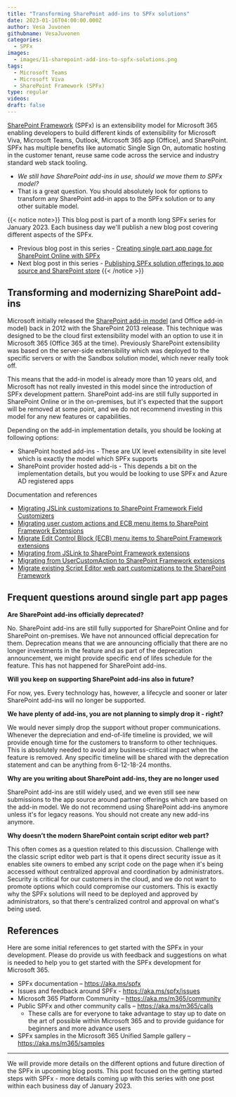 ```yaml
---
title: "Transforming SharePoint add-ins to SPFx solutions"
date: 2023-01-16T04:00:00.000Z
author: Vesa Juvonen
githubname: VesaJuvonen
categories:
  - SPFx
images:
  - images/11-sharepoint-add-ins-to-spfx-solutions.png
tags:
  - Microsoft Teams
  - Microsoft Viva
  - SharePoint Framework (SPFx)
type: regular
videos:
draft: false
---
```


[SharePoint Framework](https://aka.ms/spfx) (SPFx) is an extensibility model for Microsoft 365 enabling developers to build different kinds of extensibility for Microsoft Viva, Microsoft Teams, Outlook, Microsoft 365 app (Office), and SharePoint. SPFx has multiple benefits like automatic Single Sign On, automatic hosting in the customer tenant, reuse same code across the service and industry standard web stack tooling.

-	*We still have SharePoint add-ins in use, should we move them to SPFx model?*
-	That is a great question. You should absolutely look for options to transform any SharePoint add-in apps to the SPFx solution or to any other suitable model.

{{< notice note>}}
This blog post is part of a month long SPFx series for January 2023. Each business day we'll publish a new blog post covering different aspects of the SPFx.

* Previous blog post in this series - [Creating single part app page for SharePoint Online with SPFx](https://pnp.github.io/blog/post/spfx-10-single-part-app-pages/)
* Next blog post in this series - [Publishing SPFx solution offerings to app source and SharePoint store](https://pnp.github.io/blog/post/spfx-12-publishing-spfx-solutions-store/)
{{< /notice >}}


## Transforming and modernizing SharePoint add-ins

Microsoft initially released the [SharePoint add-in model](https://learn.microsoft.com/sharepoint/dev/sp-add-ins/sharepoint-add-ins) (and Office add-in model) back in 2012 with the SharePoint 2013 release. This technique was designed to be the cloud first extensibility model with an option to use it in Microsoft 365 (Office 365 at the time). Previously SharePoint extensibility was based on the server-side extensibility which was deployed to the specific servers or with the Sandbox solution model, which never really took off.

This means that the add-in model is already more than 10 years old, and Microsoft has not really invested in this model since the introduction of SPFx development pattern. SharePoint add-ins are still fully supported in SharePoint Online or in the on-premises, but it's expected that the support will be removed at some point, and we do not recommend investing in this model for any new features or capabilities.

Depending on the add-in implementation details, you should be looking at following options:

* SharePoint hosted add-ins - These are UX level extensibility in site level which is exactly the model which SPFx supports
* SharePoint provider hosted add-is - This depends a bit on the implementation details, but you would be looking to use SPFx and Azure AD registered apps

Documentation and references

- [Migrating JSLink customizations to SharePoint Framework Field Customizers](https://learn.microsoft.com/sharepoint/dev/spfx/extensions/guidance/migrate-jslink-to-spfx-extensions)
- [Migrating user custom actions and ECB menu items to SharePoint Framework Extensions](https://learn.microsoft.com/sharepoint/dev/spfx/extensions/guidance/migrate-user-customactions-to-spfx-extensions)
- [Migrate Edit Control Block (ECB) menu items to SharePoint Framework extensions](https://learn.microsoft.com/sharepoint/dev/spfx/extensions/guidance/migrate-from-ecb-to-spfx-extensions)
- [Migrating from JSLink to SharePoint Framework extensions](https://learn.microsoft.com/sharepoint/dev/spfx/extensions/guidance/migrate-from-jslink-to-spfx-extensions)
- [Migrating from UserCustomAction to SharePoint Framework extensions](https://learn.microsoft.com/sharepoint/dev/spfx/extensions/guidance/migrate-from-usercustomactions-to-spfx-extensions)
- [Migrate existing Script Editor web part customizations to the SharePoint Framework](https://learn.microsoft.com/sharepoint/dev/spfx/web-parts/guidance/migrate-script-editor-web-part-customizations)

## Frequent questions around single part app pages


**Are SharePoint add-ins officially deprecated?**

No. SharePoint add-ins are still fully supported for SharePoint Online and for SharePoint on-premises. We have not announced official deprecation for them. Deprecation means that we are announcing officially that there are no longer investments in the feature and as part of the deprecation announcement, we might provide specific end of lifes schedule for the feature. This has not happened for SharePoint add-ins.

**Will you keep on supporting SharePoint add-ins also in future?**

For now, yes. Every technology has, however, a lifecycle and sooner or later SharePoint add-ins will no longer be supported.

**We have plenty of add-ins, you are not planning to simply drop it - right?**

We would never simply drop the support without proper communications. Whenever the depreciation and end-of-life timeline is provided, we will provide enough time for the customers to transform to other techniques. This is absolutely needed to avoid any business-critical impact when the feature is removed. Any specific timeline will be shared with the deprecation statement and can be anything from 6-12-18-24 months.


**Why are you writing about SharePoint add-ins, they are no longer used**

SharePoint add-ins are still widely used, and we even still see new submissions to the app source around partner offerings which are based on the add-in model. We do not recommend using SharePoint add-ins anymore unless it's for legacy reasons. You should not create any new add-ins anymore.

**Why doesn’t the modern SharePoint contain script editor web part?**

This often comes as a question related to this discussion. Challenge with the classic script editor web part is that it opens direct security issue as it enables site owners to embed any script code on the page when it's being accessed without centralized approval and coordination by administrators. Security is critical for our customers in the cloud, and we do not want to promote options which could compromise our customers. This is exactly why the SPFx solutions will need to be deployed and approved by administrators, so that there's centralized control and approval on what's being used.


## References

Here are some initial references to get started with the SPFx in your development. Please do provide us with feedback and suggestions on what is needed to help you to get started with the SPFx development for Microsoft 365.

-	SPFx documentation – https://aka.ms/spfx
-	Issues and feedback around SPFx - https://aka.ms/spfx/issues
-	Microsoft 365 Platform Community – https://aka.ms/m365/community
-	Public SPFx and other community calls – https://aka.ms/m365/calls
    - These calls are for everyone to take advantage to stay up to date on the art of possible within Microsoft 365 and to provide guidance for beginners and more advance users
-	SPFx samples in the Microsoft 365 Unified Sample gallery – https://aka.ms/m365/samples

- - -

We will provide more details on the different options and future direction of the SPFx in upcoming blog posts. This post focused on the getting started steps with SPFx - more details coming up with this series with one post within each business day of January 2023.

